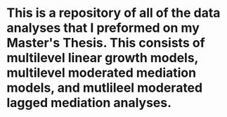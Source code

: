 # This is a repository of all of the data analyses that I preformed on my Master's Thesis. This consists of multilevel linear growth models, multilevel moderated mediation models, and mutlileel moderated lagged mediation analyses. 
